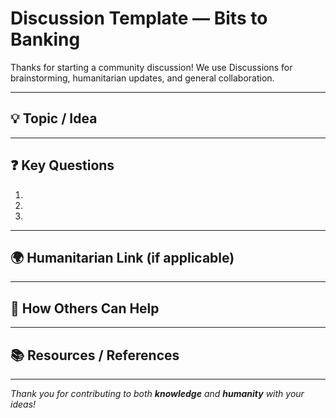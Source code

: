 # Discussion Template — Bits to Banking

Thanks for starting a community discussion!
We use Discussions for brainstorming, humanitarian updates, and general collaboration.

---

## 💡 Topic / Idea

<!-- Briefly describe the idea, topic, or humanitarian update -->

---

## ❓ Key Questions

<!-- List the main questions or points you’d like feedback on -->

1.
2.
3.

---

## 🌍 Humanitarian Link (if applicable)

<!-- If this discussion relates to humanitarian efforts (e.g., Gaza relief, refugee support), please describe the connection -->

---

## 🤝 How Others Can Help

<!-- Suggestions for how contributors can support, respond, or act -->

---

## 📚 Resources / References

<!-- Links, documents, or background reading -->

---

*Thank you for contributing to both **knowledge** and **humanity** with your ideas!*
